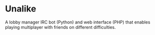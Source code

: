 # Unalike
A lobby manager IRC bot (Python) and web interface (PHP) that enables playing multiplayer with friends on different difficulties.
